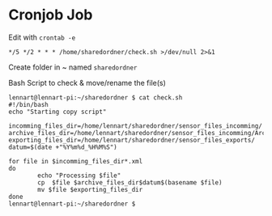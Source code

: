 # Cronjob Job

Edit with `crontab -e`
```
*/5 */2 * * * /home/sharedordner/check.sh >/dev/null 2>&1
```

Create folder  in ~ named `sharedordner`

Bash Script to check & move/rename the file(s)
```
lennart@lennart-pi:~/sharedordner $ cat check.sh
#!/bin/bash
echo "Starting copy script"

incomming_files_dir=/home/lennart/sharedordner/sensor_files_incomming/
archive_files_dir=/home/lennart/sharedordner/sensor_files_incomming/Archived/
exporting_files_dir=/home/lennart/sharedordner/sensor_files_exports/
datum=$(date +"%Y%m%d_%H%M%S")

for file in $incomming_files_dir*.xml
do
        echo "Processing $file"
        cp  $file $archive_files_dir$datum$(basename $file)
        mv $file $exporting_files_dir
done
lennart@lennart-pi:~/sharedordner $
```